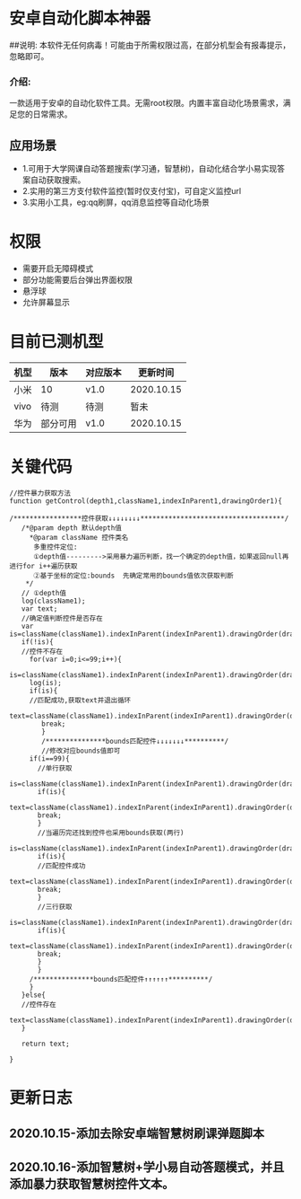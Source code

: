 # 安卓自动化脚本神器
##说明:
本软件无任何病毒！可能由于所需权限过高，在部分机型会有报毒提示，忽略即可。
### 介绍:
 一款适用于安卓的自动化软件工具。无需root权限。内置丰富自动化场景需求，满足您的日常需求。
## 应用场景
 * 1.可用于大学网课自动答题搜索(学习通，智慧树)，自动化结合学小易实现答案自动获取搜索。
 * 2.实用的第三方支付软件监控(暂时仅支付宝)，可自定义监控url
 * 3.实用小工具，eg:qq刷屏，qq消息监控等自动化场景
# 权限
 * 需要开启无障碍模式
 * 部分功能需要后台弹出界面权限
 * 悬浮球
 * 允许屏幕显示
# 目前已测机型
 |机型|版本|对应版本|更新时间|
|  ----  | ----  | ----   |  ----   |
  |小米|10|v1.0|2020.10.15|
  |vivo|待测|待测|暂未|
  |华为|部分可用|v1.0|2020.10.15|
# 关键代码
```
//控件暴力获取方法
function getControl(depth1,className1,indexInParent1,drawingOrder1){

/*****************控件获取↓↓↓↓↓↓↓↓************************************/
   /*@param depth 默认depth值
     *@param className 控件类名
      多重控件定位:
      ①depth值--------->采用暴力遍历判断，找一个确定的depth值，如果返回null再进行for i++遍历获取
      ②基于坐标的定位:bounds  先确定常用的bounds值依次获取判断
    */
   // ①depth值
   log(className1);
   var text;
   //确定值判断控件是否存在
   var  is=className(className1).indexInParent(indexInParent1).drawingOrder(drawingOrder1).depth(depth1).exists();
   if(!is){
   //控件不存在
     for(var i=0;i<=99;i++){
     is=className(className1).indexInParent(indexInParent1).drawingOrder(drawingOrder1).depth(i).exists();
     log(is);
     if(is){
     //匹配成功,获取text并退出循环
        text=className(className1).indexInParent(indexInParent1).drawingOrder(drawingOrder1).depth(i).findOne().getText();
        break;
        }
        /***************bounds匹配控件↓↓↓↓↓↓↓**********/
        //修改对应bounds值即可
     if(i==99){
       //单行获取
       is=className(className1).indexInParent(indexInParent1).drawingOrder(drawingOrder1).bounds(41,377,1039,451).exists();
       if(is){
       text=className(className1).indexInParent(indexInParent1).drawingOrder(drawingOrder1).bounds(41,377,1039,451).findOne().getText();
       break;
       }
       //当遍历完还找到控件也采用bounds获取(两行)
       is=className(className1).indexInParent(indexInParent1).drawingOrder(drawingOrder1).bounds(41,377,1039,523).exists();
       if(is){
       //匹配控件成功
       text=className(className1).indexInParent(indexInParent1).drawingOrder(drawingOrder1).bounds(41,377,1039,523).findOne().getText();
       break;
       }
       //三行获取
       is=className(className1).indexInParent(indexInParent1).drawingOrder(drawingOrder1).bounds(41,377,1039,592).exists();
       if(is){
       text=className(className1).indexInParent(indexInParent1).drawingOrder(drawingOrder1).bounds(41,377,1039,592).findOne().getText();
       break;
       }
       }
     /***************bounds匹配控件↑↑↑↑↑↑**********/
     }
   }else{
   //控件存在
   text=className(className1).indexInParent(indexInParent1).drawingOrder(drawingOrder1).depth(depth1).findOne().getText();
   }

   return text;

}
```
# 更新日志
## 2020.10.15-添加去除安卓端智慧树刷课弹题脚本
## 2020.10.16-添加智慧树+学小易自动答题模式，并且添加暴力获取智慧树控件文本。
